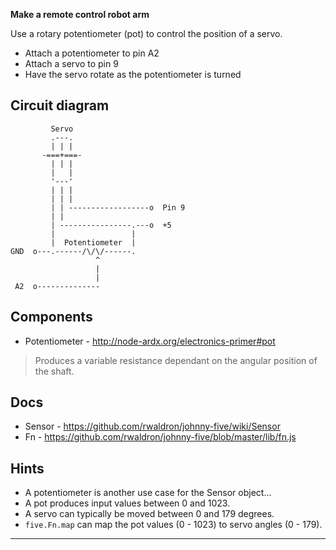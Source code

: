 __Make a remote control robot arm__

Use a rotary potentiometer (pot) to control the position of a servo.

* Attach a potentiometer to pin A2
* Attach a servo to pin 9
* Have the servo rotate as the potentiometer is turned

## Circuit diagram

```
         Servo
         .---.
         | | |
       -===+===-
         | | |
         |   |
         '---'
         | | |
         | | |
         | | ------------------o  Pin 9
         | |
         | ----------------.---o  +5
         |                 |
         |  Potentiometer  |
GND  o---.------/\/\/------.
                   ^
                   |
                   |
 A2  o--------------

```

## Components
- Potentiometer - http://node-ardx.org/electronics-primer#pot

> Produces a variable resistance dependant on the angular position of the shaft.

## Docs

- Sensor - https://github.com/rwaldron/johnny-five/wiki/Sensor
- Fn - https://github.com/rwaldron/johnny-five/blob/master/lib/fn.js

## Hints
- A potentiometer is another use case for the Sensor object...
- A pot produces input values between 0 and 1023.
- A servo can typically be moved between 0 and 179 degrees.
- `five.Fn.map` can map the pot values (0 - 1023) to servo angles (0 - 179).

---